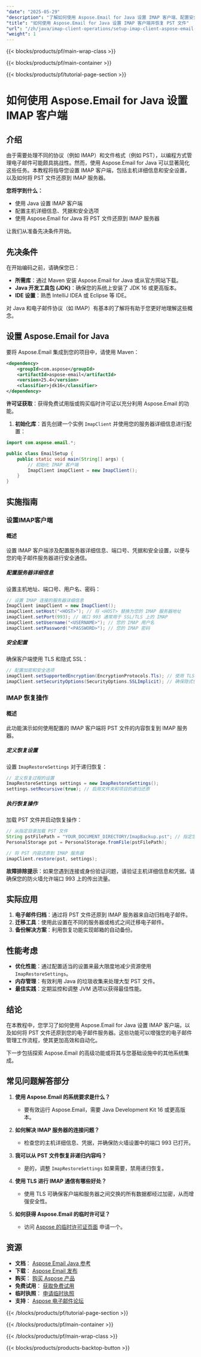 ```yaml
---
"date": "2025-05-29"
"description": "了解如何使用 Aspose.Email for Java 设置 IMAP 客户端、配置安全设置以及有效地恢复 PST 文件。"
"title": "如何使用 Aspose.Email for Java 设置 IMAP 客户端并恢复 PST 文件"
"url": "/zh/java/imap-client-operations/setup-imap-client-aspose-email-java/"
"weight": 1
---
```


{{< blocks/products/pf/main-wrap-class >}}

{{< blocks/products/pf/main-container >}}

{{< blocks/products/pf/tutorial-page-section >}}
# 如何使用 Aspose.Email for Java 设置 IMAP 客户端

## 介绍

由于需要处理不同的协议（例如 IMAP）和文件格式（例如 PST），以编程方式管理电子邮件可能颇具挑战性。然而，使用 Aspose.Email for Java 可以显著简化这些任务。本教程将指导您设置 IMAP 客户端，包括主机详细信息和安全设置，以及如何将 PST 文件还原到 IMAP 服务器。

**您将学到什么：**
- 使用 Java 设置 IMAP 客户端
- 配置主机详细信息、凭据和安全选项
- 使用 Aspose.Email for Java 将 PST 文件还原到 IMAP 服务器

让我们从准备先决条件开始。

## 先决条件

在开始编码之前，请确保您已：

- **所需库**：通过 Maven 安装 Aspose.Email for Java 或从官方网站下载。
- **Java 开发工具包 (JDK)**：确保您的系统上安装了 JDK 16 或更高版本。
- **IDE 设置**：熟悉 IntelliJ IDEA 或 Eclipse 等 IDE。

对 Java 和电子邮件协议（如 IMAP）有基本的了解将有助于您更好地理解这些概念。

## 设置 Aspose.Email for Java

要将 Aspose.Email 集成到您的项目中，请使用 Maven：

```xml
<dependency>
    <groupId>com.aspose</groupId>
    <artifactId>aspose-email</artifactId>
    <version>25.4</version>
    <classifier>jdk16</classifier>
</dependency>
```

**许可证获取**：获得免费试用版或购买临时许可证以充分利用 Aspose.Email 的功能。

1. **初始化库**：首先创建一个实例 `ImapClient` 并使用您的服务器详细信息进行配置：

```java
import com.aspose.email.*;

public class EmailSetup {
    public static void main(String[] args) {
        // 初始化 IMAP 客户端
        ImapClient imapClient = new ImapClient();
    }
}
```

## 实施指南

### 设置IMAP客户端

#### 概述

设置 IMAP 客户端涉及配置服务器详细信息、端口号、凭据和安全设置，以便与您的电子邮件服务器进行安全通信。

##### 配置服务器详细信息

设置主机地址、端口号、用户名、密码：

```java
// 设置 IMAP 连接的服务器详细信息
ImapClient imapClient = new ImapClient();
imapClient.setHost("<HOST>"); // 将 <HOST> 替换为您的 IMAP 服务器地址
imapClient.setPort(993); // 端口 993 通常用于 SSL/TLS 上的 IMAP
imapClient.setUsername("<USERNAME>"); // 您的 IMAP 用户名
imapClient.setPassword("<PASSWORD>"); // 您的 IMAP 密码
```

##### 安全配置

确保客户端使用 TLS 和隐式 SSL：

```java
// 配置加密和安全选项
imapClient.setSupportedEncryption(EncryptionProtocols.Tls); // 使用 TLS 协议进行安全通信
imapClient.setSecurityOptions(SecurityOptions.SSLImplicit); // 确保隐式使用 SSL
```

### IMAP 恢复操作

#### 概述

此功能演示如何使用配置的 IMAP 客户端将 PST 文件的内容恢复到 IMAP 服务器。

##### 定义恢复设置

设置 `ImapRestoreSettings` 对于递归恢复：

```java
// 定义恢复过程的设置
ImapRestoreSettings settings = new ImapRestoreSettings();
settings.setRecursive(true); // 启用文件夹和项目的递归还原
```

##### 执行恢复操作

加载 PST 文件并启动恢复操作：

```java
// 从指定目录加载 PST 文件
String pstFilePath = "YOUR_DOCUMENT_DIRECTORY/ImapBackup.pst"; // 指定您的 PST 文件路径
PersonalStorage pst = PersonalStorage.fromFile(pstFilePath);

// 将 PST 内容还原到 IMAP 服务器
imapClient.restore(pst, settings);
```

**故障排除提示**：如果您遇到连接或身份验证问题，请验证主机详细信息和凭据。请确保您的防火墙允许端口 993 上的传出流量。

## 实际应用

1. **电子邮件归档**：通过将 PST 文件还原到 IMAP 服务器来自动归档电子邮件。
2. **迁移工具**：使用此设置在不同的服务器或格式之间迁移电子邮件。
3. **备份解决方案**：利用恢复功能实现邮箱的自动备份。

## 性能考虑

- **优化性能**：通过配置适当的设置来最大限度地减少资源使用 `ImapRestoreSettings`。
- **内存管理**：有效利用 Java 的垃圾收集来处理大型 PST 文件。
- **最佳实践**：定期监控和调整 JVM 选项以获得最佳性能。

## 结论

在本教程中，您学习了如何使用 Aspose.Email for Java 设置 IMAP 客户端，以及如何将 PST 文件还原到您的电子邮件服务器。这些功能可以增强您的电子邮件管理工作流程，使其更加高效和自动化。

下一步包括探索 Aspose.Email 的高级功能或将其与您基础设施中的其他系统集成。

## 常见问题解答部分

1. **使用 Aspose.Email 的系统要求是什么？**
   - 要有效运行 Aspose.Email，需要 Java Development Kit 16 或更高版本。

2. **如何解决 IMAP 服务器的连接问题？**
   - 检查您的主机详细信息、凭据，并确保防火墙设置中的端口 993 已打开。

3. **我可以从 PST 文件恢复非递归内容吗？**
   - 是的，调整 `ImapRestoreSettings` 如果需要，禁用递归恢复。

4. **使用 TLS 进行 IMAP 通信有哪些好处？**
   - 使用 TLS 可确保客户端和服务器之间交换的所有数据都经过加密，从而增强安全性。

5. **如何获得 Aspose.Email 的临时许可证？**
   - 访问 [Aspose 的临时许可证页面](https://purchase.aspose.com/temporary-license/) 申请一个。

## 资源

- **文档**： [Aspose Email Java 参考](https://reference.aspose.com/email/java/)
- **下载**： [Aspose Email 发布](https://releases.aspose.com/email/java/)
- **购买**： [购买 Aspose 产品](https://purchase.aspose.com/buy)
- **免费试用**： [获取免费试用](https://releases.aspose.com/email/java/)
- **临时执照**： [申请临时执照](https://purchase.aspose.com/temporary-license/)
- **支持**： [Aspose 电子邮件论坛](https://forum.aspose.com/c/email/10)

{{< /blocks/products/pf/tutorial-page-section >}}

{{< /blocks/products/pf/main-container >}}

{{< /blocks/products/pf/main-wrap-class >}}

{{< blocks/products/products-backtop-button >}}